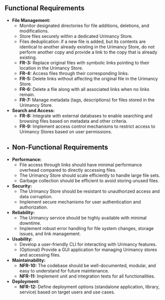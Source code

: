 ## Functional Requirements
- **File Management:**
	- Monitor designated directories for file additions, deletions, and modifications.
	- Store files securely within a dedicated Urimancy Store.
	- Files deduplication: if a new file is added, but its contents are identical to another already existing in the Urimancy Store, do not perform another copy and provide a link to the copy that is already existing.
	- **FR-3:** Replace original files with symbolic links pointing to their location in the Urimancy Store.
	- **FR-4:** Access files through their corresponding links.
	- **FR-5:** Delete links without affecting the original file in the Urimancy Store.
	- **FR-6:** Delete a file along with all associated links when no links remain.
	- **FR-7:** Manage metadata (tags, descriptions) for files stored in the Urimancy Store.
- **Search and Access:**
	- **FR-8:** Integrate with external databases to enable searching and browsing files based on metadata and other criteria.
	- **FR-9:** Implement access control mechanisms to restrict access to Urimancy Stores based on user permissions.
- ## Non-Functional Requirements
- **Performance:**
	-  File access through links should have minimal performance overhead compared to directly accessing files.
	-  The Urimancy Store should scale efficiently to handle large file sets.
	-  Garbage collection should be efficient to avoid storing unused files.
- **Security:**
	-  The Urimancy Store should be resistant to unauthorized access and data corruption.
	-  Implement secure mechanisms for user authentication and authorization.
- **Reliability:**
	-  The Urimancy service should be highly available with minimal downtime.
	-  Implement robust error handling for file system changes, storage issues, and link management.
- **Usability:**
	-  Develop a user-friendly CLI for interacting with Urimancy features.
	-  (Optional) Provide a GUI application for managing Urimancy stores and accessing files.
- **Maintainability:**
	- **NFR-10:** The codebase should be well-documented, modular, and easy to understand for future maintenance.
	- **NFR-11:** Implement unit and integration tests for all functionalities.
- **Deployment:**
	- **NFR-12:**  Define deployment options (standalone application, library, service) based on target users and use cases.